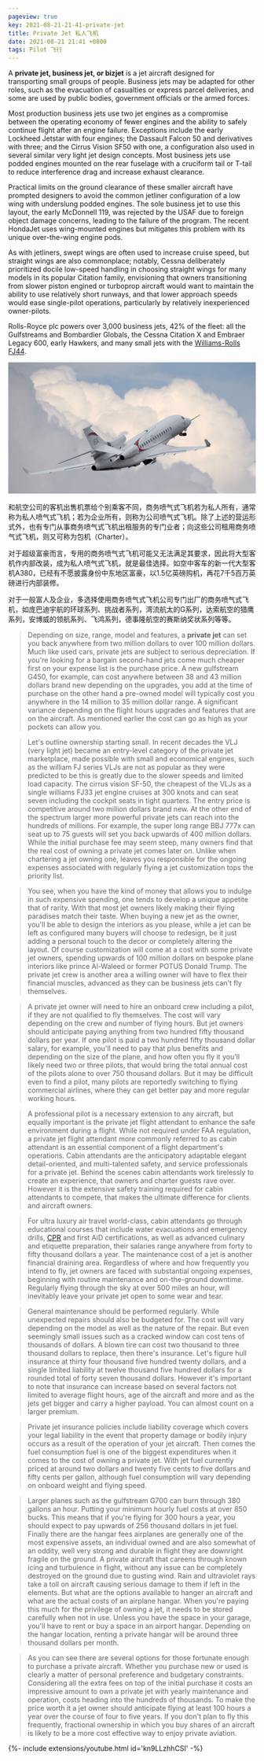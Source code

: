 ```yaml
---
pageview: true
key: 2021-08-21-21-41-private-jet
title: Private Jet 私人飞机
date: 2021-08-21 21:41 +0800
tags: Pilot 飞行
---
```


A **private jet, business jet, or bizjet** is a jet aircraft designed for transporting small groups of people. Business jets may be adapted for other roles, such as the evacuation of casualties or express parcel deliveries, and some are used by public bodies, government officials or the armed forces.

Most production business jets use two jet engines as a compromise between the operating economy of fewer engines and the ability to safely continue flight after an engine failure. Exceptions include the early Lockheed Jetstar with four engines; the Dassault Falcon 50 and derivatives with three; and the Cirrus Vision SF50 with one, a configuration also used in several similar very light jet design concepts. Most business jets use podded engines mounted on the rear fuselage with a cruciform tail or T-tail to reduce interference drag and increase exhaust clearance.

Practical limits on the ground clearance of these smaller aircraft have prompted designers to avoid the common jetliner configuration of a low wing with underslung podded engines. The sole business jet to use this layout, the early McDonnell 119, was rejected by the USAF due to foreign object damage concerns, leading to the failure of the program. The recent HondaJet uses wing-mounted engines but mitigates this problem with its unique over-the-wing engine pods.

As with jetliners, swept wings are often used to increase cruise speed, but straight wings are also commonplace; notably, Cessna deliberately prioritized docile low-speed handling in choosing straight wings for many models in its popular Citation family, envisioning that owners transitioning from slower piston engined or turboprop aircraft would want to maintain the ability to use relatively short runways, and that lower approach speeds would ease single-pilot operations, particularly by relatively inexperienced owner-pilots.

Rolls-Royce plc powers over 3,000 business jets, 42% of the fleet: all the Gulfstreams and Bombardier Globals, the Cessna Citation X and Embraer Legacy 600, early Hawkers, and many small jets with the [Williams-Rolls FJ44](https://en.wikipedia.org/wiki/Williams_FJ44).

![Jet](/assets/images/jet.jpg)

和航空公司的客机出售机票给个别乘客不同，商务喷气式飞机若为私人所有，通常称为私人喷气式飞机；若为企业所有，则称为公司喷气式飞机。除了上述的营运形式外，也有专门从事商务喷气式飞机出租服务的专门业者；向这些公司租用商务喷气式飞机，则又可称为包机（Charter）。

对于超级富豪而言，专用的商务喷气式飞机可能又无法满足其要求，因此将大型客机作内部改装，成为私人喷气式飞机，就是最佳选择。如空中客车的新一代大型客机A380，已经有不愿披露身份中东地区富豪，以1.5亿英磅购机，再花7千5百万英磅进行内部装修。

对于一般富人及企业，多选择使用商务喷气式飞机公司专门出厂的商务喷气式飞机，如庞巴迪宇航的环球系列、挑战者系列，湾流航太的G系列，达索航空的猎鹰系列，安博威的领航系列、飞鸿系列，德事隆航空的赛斯纳奖状系列等等。

> Depending on size, range, model and features, a **private jet** can set you back anywhere from two million dollars to over 100 million dollars. Much like used cars, private jets are subject to serious depreciation. If you're looking for a bargain second-hand jets come much cheaper first on your expense list is the purchase price. A new gulfstream G450, for example, can cost anywhere between 38 and 43 million dollars brand new depending on the upgrades, you add at the time of purchase on the other hand a pre-owned model will typically cost you anywhere in the 14 million to 35 million dollar range. A significant variance depending on the flight hours upgrades and features that are on the aircraft. As mentioned earlier the cost can go as high as your pockets can allow you.

> Let's outline ownership starting small. In recent decades the VLJ (very light jet) became an entry-level category of the private jet marketplace, made possible with small and economical engines, such as the william FJ series VLJs are not as popular as they were predicted to be this is greatly due to the slower speeds and limited load capacity. The cirrus vision SF-50, the cheapest of the VLJs as a single williams FJ33 jet engine cruises at 300 knots and can seat seven including the cockpit seats in tight quarters. The entry price is competitive around two million dollars brand new. At the other end of the spectrum larger more powerful private jets can reach into the hundreds of millions. For example, the super long range BBJ 777x can seat up to 75 guests will set you back upwards of 400 million dollars. While the initial purchase fee may seem steep, many owners find that the real cost of owning a private jet comes later on. Unlike when chartering a jet owning one, leaves you responsible for the ongoing expenses associated with regularly flying a jet customization tops the priority list.

> You see, when you have the kind of money that allows you to indulge in such expensive spending, one tends to develop a unique appetite that of rarity. With that most jet owners likely making their flying paradises match their taste. When buying a new jet as the owner, you'll be able to design the interiors as you please, while a jet can be left as configured many buyers will choose to redesign, be it just adding a personal touch to the decor or completely altering the layout. Of course customization will come at a cost with some private jet owners, spending upwards of 100 million dollars on bespoke plane interiors like prince Al-Waleed or former POTUS Donald Trump. The private jet crew is another area a willing owner will have to flex their financial muscles, advanced as they can be business jets can't fly themselves.

> A private jet owner will need to hire an onboard crew including a pilot, if they are not qualified to fly themselves. The cost will vary depending on the crew and number of flying hours. But jet owners should anticipate paying anything from two hundred fifty thousand dollars per year. If one pilot is paid a two hundred fifty thousand dollar salary, for example, you'll need to pay that plus benefits and depending on the size of the plane, and how often you fly it you'll likely need two or three pilots, that would bring the total annual cost of the pilots alone to over 750 thousand dollars. But it may be difficult even to find a pilot, many pilots are reportedly switching to flying commercial airlines, where they can get better pay and more regular working hours.

> A professional pilot is a necessary extension to any aircraft, but equally important is the private jet flight attendant to enhance the safe environment during a flight. While not required under FAA regulation, a private jet flight attendant more commonly referred to as cabin attendant is an essential component of a flight department's operations. Cabin attendants are the anticipatory adaptable elegant detail-oriented, and multi-talented safety, and service professionals for a private jet. Behind the scenes cabin attendants work tirelessly to create an experience, that owners and charter guests rave over. However it is the extensive safety training required for cabin attendants to compete, that makes the ultimate difference for clients and aircraft owners.

> For ultra luxury air travel world-class, cabin attendants go through educational courses that include water evacuations and emergency drills, [CPR](http://en.wikipedia.org/wiki/Cardiopulmonary_resuscitation) and first AiD certifications, as well as advanced culinary and etiquette preparation, their salaries range anywhere from forty to fifty thousand dollars a year. The maintenance cost of a jet is another financial draining area. Regardless of where and how frequently you intend to fly, jet owners are faced with substantial ongoing expenses, beginning with routine maintenance and on-the-ground downtime. Regularly flying through the sky at over 500 miles an hour, will inevitably leave your private jet open to some wear and tear. 

> General maintenance should be performed regularly. While unexpected repairs should also be budgeted for. The cost will vary depending on the model as well as the nature of the repair. But even seemingly small issues such as a cracked window can cost tens of thousands of dollars. A blown tire can cost two thousand to three thousand dollars to replace, then there's insurance. Let's figure hull insurance at thirty four thousand five hundred twenty dollars, and a single limited liability at twelve thousand five hundred dollars for a rounded total of forty seven thousand dollars. However it's important to note that insurance can increase based on several factors not limited to average flight hours, age of the aircraft and more and as the jets get bigger and carry a higher payload. You can almost count on a larger premium.

> Private jet insurance policies include liability coverage which covers your legal liability in the event that property damage or bodily injury occurs as a result of the operation of your jet aircraft. Then comes the fuel consumption fuel is one of the biggest expenditures when it comes to the cost of owning a private jet. With jet fuel currently priced at around two dollars and twenty five cents to five dollars and fifty cents per gallon, although fuel consumption will vary depending on onboard weight and flying speed.

> Larger planes such as the gulfstream G700 can burn through 380 gallons an hour. Putting your minimum hourly fuel costs at over 850 bucks. This means that if you're flying for 300 hours a year, you should expect to pay upwards of 256 thousand dollars in jet fuel. Finally there are the hangar fees airplanes are generally one of the most expensive assets, an individual owned and are also somewhat of an oddity, well very strong and durable in flight they are downright fragile on the ground. A private aircraft that careens through known icing and turbulence in flight, without any issue can be completely destroyed on the ground due to gusting wind. Rain and ultraviolet rays take a toll on aircraft causing serious damage to them if left in the elements. But what are the options available to hanger an aircraft and what are the actual costs of an airplane hangar. When you're paying this much for the privilege of owning a jet, it needs to be stored carefully when not in use. Unless you have the space in your garage, you'll have to rent or buy a space in an airport hangar. Depending on the hangar location, renting a private hangar will be around three thousand dollars per month.

> As you can see there are several options for those fortunate enough to purchase a private aircraft. Whether you purchase new or used is clearly a matter of personal preference and budgetary constraints. Considering all the extra fees on top of the initial purchase it costs an impressive amount to own a private jet with yearly maintenance and operation, costs heading into the hundreds of thousands. To make the price worth it a jet owner should anticipate flying at least 100 hours a year over the course of four to five years. If you don't plan to fly this frequently, fractional ownership in which you buy shares of an aircraft is likely to be a more cost effective way to enjoy private aviation.

<div>{%- include extensions/youtube.html id='kn9LLzhhCSI' -%}</div>

<!--more-->
